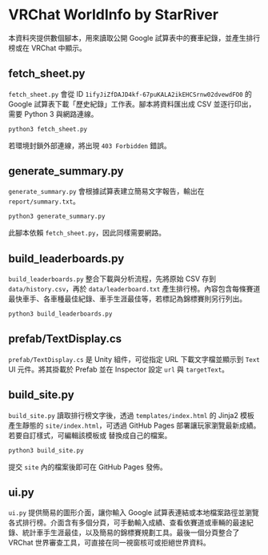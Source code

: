 # VRChat WorldInfo by StarRiver

本資料夾提供數個腳本，用來讀取公開 Google 試算表中的賽車紀錄，並產生排行榜或在 VRChat 中顯示。

## fetch_sheet.py

`fetch_sheet.py` 會從 ID `1ifyJiZfDAJD4kf-67puKALA2ikEHCSrnw02dvewdFO0` 的 Google 試算表下載「歷史紀錄」工作表。腳本將資料匯出成 CSV 並逐行印出，需要 Python 3 與網路連線。

```bash
python3 fetch_sheet.py
```

若環境封鎖外部連線，將出現 `403 Forbidden` 錯誤。

## generate_summary.py

`generate_summary.py` 會根據試算表建立簡易文字報告，輸出在 `report/summary.txt`。

```bash
python3 generate_summary.py
```

此腳本依賴 `fetch_sheet.py`，因此同樣需要網路。

## build_leaderboards.py

`build_leaderboards.py` 整合下載與分析流程，先將原始 CSV 存到 `data/history.csv`，再於 `data/leaderboard.txt` 產生排行榜。內容包含每條賽道最快車手、各車種最佳紀錄、車手生涯最佳等，若標記為錦標賽則另行列出。

```bash
python3 build_leaderboards.py
```

## prefab/TextDisplay.cs

`prefab/TextDisplay.cs` 是 Unity 組件，可從指定 URL 下載文字檔並顯示到 `Text` UI 元件。將其掛載於 Prefab 並在 Inspector 設定 `url` 與 `targetText`。

## build_site.py

`build_site.py` 讀取排行榜文字後，透過 `templates/index.html` 的 Jinja2 模板產生靜態的
`site/index.html`，可透過 GitHub Pages 部署讓玩家瀏覽最新成績。若要自訂樣式，可編輯該模板或
替換成自己的檔案。

```bash
python3 build_site.py
```

提交 `site` 內的檔案後即可在 GitHub Pages 發佈。

## ui.py

`ui.py` 提供簡易的圖形介面，讓你輸入 Google 試算表連結或本地檔案路徑並瀏覽各式排行榜。介面含有多個分頁，可手動輸入成績、查看依賽道或車輛的最速紀錄、統計車手生涯最佳，以及簡易的錦標賽規劃工具。最後一個分頁整合了 VRChat 世界審查工具，可直接在同一視窗核可或拒絕世界資料。



